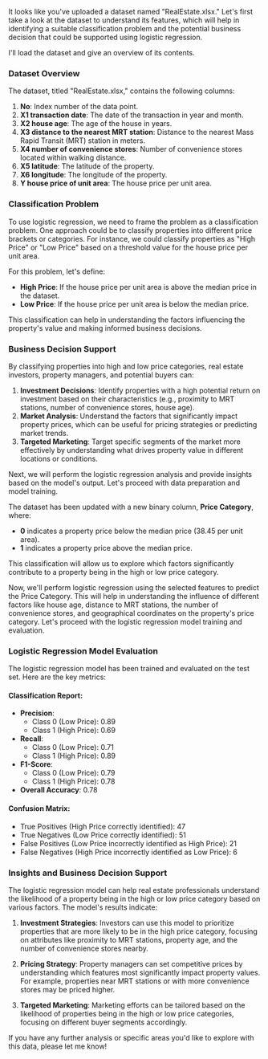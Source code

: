 

It looks like you've uploaded a dataset named "RealEstate.xlsx." Let's first take a look at the dataset to understand its features, which will help in identifying a suitable classification problem and the potential business decision that could be supported using logistic regression.

I'll load the dataset and give an overview of its contents.

### Dataset Overview

The dataset, titled "RealEstate.xlsx," contains the following columns:

1. **No**: Index number of the data point.
2. **X1 transaction date**: The date of the transaction in year and month.
3. **X2 house age**: The age of the house in years.
4. **X3 distance to the nearest MRT station**: Distance to the nearest Mass Rapid Transit (MRT) station in meters.
5. **X4 number of convenience stores**: Number of convenience stores located within walking distance.
6. **X5 latitude**: The latitude of the property.
7. **X6 longitude**: The longitude of the property.
8. **Y house price of unit area**: The house price per unit area.

### Classification Problem

To use logistic regression, we need to frame the problem as a classification problem. One approach could be to classify properties into different price brackets or categories. For instance, we could classify properties as "High Price" or "Low Price" based on a threshold value for the house price per unit area.

For this problem, let's define:

- **High Price**: If the house price per unit area is above the median price in the dataset.
- **Low Price**: If the house price per unit area is below the median price.

This classification can help in understanding the factors influencing the property's value and making informed business decisions.

### Business Decision Support

By classifying properties into high and low price categories, real estate investors, property managers, and potential buyers can:

1. **Investment Decisions**: Identify properties with a high potential return on investment based on their characteristics (e.g., proximity to MRT stations, number of convenience stores, house age).
2. **Market Analysis**: Understand the factors that significantly impact property prices, which can be useful for pricing strategies or predicting market trends.
3. **Targeted Marketing**: Target specific segments of the market more effectively by understanding what drives property value in different locations or conditions.

Next, we will perform the logistic regression analysis and provide insights based on the model's output. Let's proceed with data preparation and model training.

The dataset has been updated with a new binary column, **Price Category**, where:

- **0** indicates a property price below the median price (38.45 per unit area).
- **1** indicates a property price above the median price.

This classification will allow us to explore which factors significantly contribute to a property being in the high or low price category.

Now, we'll perform logistic regression using the selected features to predict the Price Category. This will help in understanding the influence of different factors like house age, distance to MRT stations, the number of convenience stores, and geographical coordinates on the property's price category. Let's proceed with the logistic regression model training and evaluation.

### Logistic Regression Model Evaluation

The logistic regression model has been trained and evaluated on the test set. Here are the key metrics:

#### Classification Report:
- **Precision**: 
  - Class 0 (Low Price): 0.89
  - Class 1 (High Price): 0.69
- **Recall**:
  - Class 0 (Low Price): 0.71
  - Class 1 (High Price): 0.89
- **F1-Score**:
  - Class 0 (Low Price): 0.79
  - Class 1 (High Price): 0.78
- **Overall Accuracy**: 0.78

#### Confusion Matrix:
- True Positives (High Price correctly identified): 47
- True Negatives (Low Price correctly identified): 51
- False Positives (Low Price incorrectly identified as High Price): 21
- False Negatives (High Price incorrectly identified as Low Price): 6

### Insights and Business Decision Support

The logistic regression model can help real estate professionals understand the likelihood of a property being in the high or low price category based on various factors. The model's results indicate:

1. **Investment Strategies**: Investors can use this model to prioritize properties that are more likely to be in the high price category, focusing on attributes like proximity to MRT stations, property age, and the number of convenience stores nearby.

2. **Pricing Strategy**: Property managers can set competitive prices by understanding which features most significantly impact property values. For example, properties near MRT stations or with more convenience stores may be priced higher.

3. **Targeted Marketing**: Marketing efforts can be tailored based on the likelihood of properties being in the high or low price categories, focusing on different buyer segments accordingly.

If you have any further analysis or specific areas you'd like to explore with this data, please let me know!
